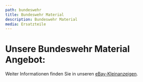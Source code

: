 ```yaml
---
path: bundeswehr
title: Bundeswehr Material
description: Bundeswehr Material
media: Ersatzteile
---
```

# Unsere Bundeswehr Material Angebot:

Weiter Informationen finden Sie in unseren  <!--StartFragment--><a href="https://www.ebay-kleinanzeigen.de/s-bestandsliste.html?userId=68642771">eBay-Kleinanzeigen</a><!--EndFragment-->.